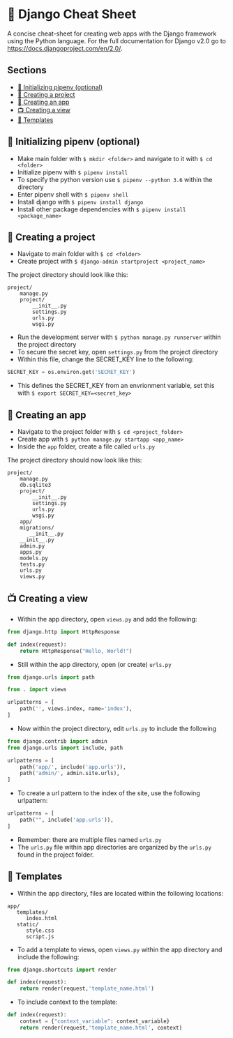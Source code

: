 
# :scroll: Django Cheat Sheet
A concise cheat-sheet for creating web apps with the Django framework using the Python language. For the full documentation for Django v2.0 go to https://docs.djangoproject.com/en/2.0/.

## Sections
- [:snake: Initializing pipenv (optional)](#snake-initializing-pipenv-optional)
- [:blue_book: Creating a project](#blue_book-creating-a-project)
- [:page_with_curl: Creating an app](#page_with_curl-creating-an-app)
- [:tv: Creating a view](#tv-creating-a-view)
- [:art: Templates](#art-templates)


## :snake: Initializing pipenv (optional)
- Make main folder with `$ mkdir <folder>` and navigate to it with `$ cd <folder>`
- Initialize pipenv with `$ pipenv install`
- To specify the python version use `$ pipenv --python 3.6` within the directory
- Enter pipenv shell with `$ pipenv shell`
- Install django with `$ pipenv install django`
- Install other package dependencies with `$ pipenv install <package_name>`

## :blue_book: Creating a project
- Navigate to main folder with `$ cd <folder>`
- Create project with `$ django-admin startproject <project_name>`

The project directory should look like this:
```
project/
    manage.py
    project/
        __init__.py
        settings.py
        urls.py
        wsgi.py
```
- Run the development server with `$ python manage.py runserver` within the project directory
- To secure the secret key, open `settings.py` from the project directory
- Within this file, change the SECRET_KEY line to the following:
```python
SECRET_KEY = os.environ.get('SECRET_KEY')
```
- This defines the SECRET_KEY from an envrionment variable, set this with `$ export SECRET_KEY=<secret_key>`

## :page_with_curl: Creating an app
- Navigate to the project folder with  `$ cd <project_folder>`
- Create app with  `$ python manage.py startapp <app_name>`
- Inside the `app` folder, create a file called `urls.py`

The project directory should now look like this:
```
project/
    manage.py
    db.sqlite3
    project/
        __init__.py
        settings.py
        urls.py
        wsgi.py
    app/
	migrations/
	   __init__.py
	__init__.py
	admin.py
	apps.py
	models.py
	tests.py
	urls.py
	views.py
```

## :tv: Creating a view
- Within the app directory, open `views.py` and add the following:
```python
from django.http import HttpResponse

def index(request):
    return HttpResponse("Hello, World!")
```
- Still within the app directory, open (or create)  `urls.py` 
```python
from django.urls import path

from . import views

urlpatterns = [
    path('', views.index, name='index'),
]
```
- Now within the project directory, edit `urls.py` to include the following
```python
from django.contrib import admin
from django.urls import include, path

urlpatterns = [
    path('app/', include('app.urls')),
    path('admin/', admin.site.urls),
]
```
- To create a url pattern to the index of the site, use the following urlpattern:
```python
urlpatterns = [
    path("", include('app.urls')),
]
```
- Remember: there are multiple files named `urls.py`
- The `urls.py` file within app directories are organized by the `urls.py` found in the project folder.

## :art: Templates
- Within the app directory, files are located within the following locations:
```
app/
   templates/
      index.html
   static/
      style.css
      script.js
```
- To add a template to views, open `views.py` within the app directory and include the following:
```python
from django.shortcuts import render

def index(request):
    return render(request,'template_name.html')
```
- To include context to the template:
```python
def index(request):
	context = {"context_variable": context_variable}
    return render(request,'template_name.html', context)
```
